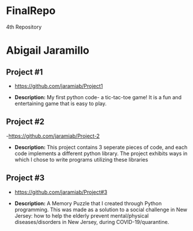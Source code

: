 # FinalRepo
4th Repository
# Abigail Jaramillo


## Project #1

- https://github.com/jaramiab/Project1

- <b>Description:</b>  My first python code- a tic-tac-toe game! It is a fun and entertaining game that is easy to play.


## Project #2

-https://github.com/jaramiab/Project-2

- <b>Description:</b>  This project contains 3 seperate pieces of code, and each code implements a different python library. The project exhibits ways in which I chose to write programs utilizing these libraries


## Project #3

- https://github.com/jaramiab/Project#3

- <b>Description:</b>  A Memory Puzzle that I created through Python programming. This was made as a solution to a social challenge in New Jersey: how to help the elderly prevent mental/physical diseases/disorders in New Jersey, during COVID-19/quarantine.

